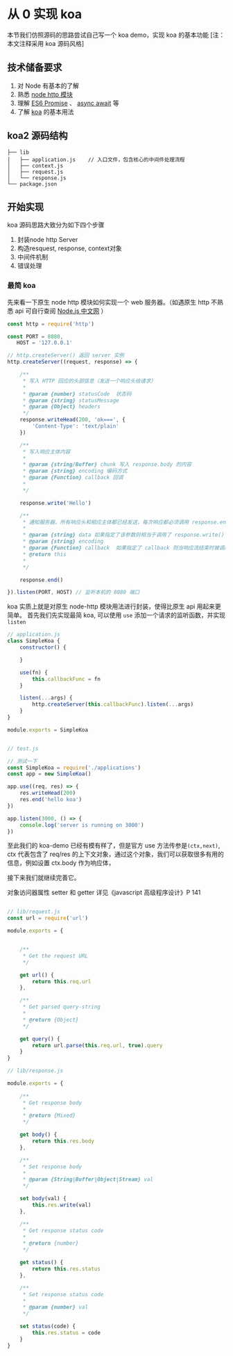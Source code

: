 # 从 0 实现 koa 

本节我们仿照源码的思路尝试自己写一个 koa demo，实现 koa 的基本功能 [注：本文注释采用 koa 源码风格]

## 技术储备要求

1. 对 Node 有基本的了解
2. 熟悉 [node http 模块](https://javascript.ruanyifeng.com/nodejs/http.html)
3. 理解 [ES6 Promise](http://es6.ruanyifeng.com/#docs/promise) 、 [async await](https://tutorialzine.com/2017/07/javascript-async-await-explained) 等
4. 了解 [koa](http://www.ruanyifeng.com/blog/2017/08/koa.html) 的基本用法

## koa2 源码结构

```
├── lib
│   ├── application.js    // 入口文件，包含核心的中间件处理流程 
│   ├── context.js       
│   ├── request.js
│   └── response.js
└── package.json
```

## 开始实现

koa 源码思路大致分为如下四个步骤

1. 封装node http Server
2. 构造resquest, response, context对象
3. 中间件机制
4. 错误处理

### 最简 koa

先来看一下原生 node http 模块如何实现一个 web 服务器。（如遇原生 http 不熟悉 api 可自行查阅 [Node.js 中文网](http://nodejs.cn/api/http.html) ）

```js
const http = require('http')

const PORT = 8080,
   HOST = '127.0.0.1'

// http.createServer() 返回 server 实例
http.createServer((request, response) => {

    /**
     * 写入 HTTP 回应的头部信息（发送一个响应头给请求）
     * 
     * @param {number} statusCode  状态码
     * @param {string} statusMessage  
     * @param {Object} headers 
     */
    response.writeHead(200, 'ok===', {
        'Content-Type': 'text/plain'
    })

    /**
     * 写入响应主体内容
     * 
     * @param {string/Buffer} chunk 写入 response.body 的内容
     * @param {string} encoding 编码方式
     * @param {Function} callback 回调
     * 
     */

    response.write('Hello')

    /**
     * 通知服务器，所有响应头和相应主体都已经发送，每次响应都必须调用 response.end()
     * 
     * @param {string} data 如果指定了该参数则相当于调用了 response.write() 之后再调用 response.end(callback)
     * @param {string} encoding
     * @param {Function} callback  如果指定了 callback 则当响应流结束时被调用
     * @return this
     * 
     */

    response.end()

}).listen(PORT, HOST) // 监听本机的 8080 端口

```

koa 实质上就是对原生 node-http 模块用法进行封装，使得比原生 api 用起来更简单。
首先我们先实现最简 koa, 可以使用 `use` 添加一个请求的监听函数，并实现 `listen` 

```js
// application.js
class SimpleKoa {
    constructor() {

    }

    use(fn) {
        this.callbackFunc = fn
    }

    listen(...args) {
        http.createServer(this.callbackFunc).listen(...args)
    }
}

module.exports = SimpleKoa


// test.js

// 测试一下
const SimpleKoa = require('./applications')
const app = new SimpleKoa()

app.use((req, res) => {
    res.writeHead(200)
    res.end('hello koa')
})

app.listen(3000, () => {
    console.log('server is running on 3000')
})

```

至此我们的 koa-demo 已经有模有样了，但是官方 use 方法传参是`(ctx,next)`, ctx 代表包含了 req/res 的上下文对象，通过这个对象，我们可以获取很多有用的信息，例如设置 ctx.body 作为响应体，

接下来我们就继续完善它。

对象访问器属性 setter 和 getter 详见《javascript 高级程序设计》P 141

```js

// lib/request.js
const url = require('url')

module.exports = {


    /**
     * Get the request URL 
     */

    get url() {
        return this.req.url
    },

    /**
     * Get parsed query-string
     * 
     * @return {Object}
     */

    get query() {
        return url.parse(this.req.url, true).query
    }
}
```

```js
// lib/response.js

module.exports = {
    
    /**
     * Get response body
     * 
     * @return {Mixed}
     */

    get body() {
        return this.res.body
    },

    /**
     * Set response body
     * 
     * @param {String|Buffer|Object|Stream} val
     */

    set body(val) {
        this.res.write(val)
    },

    /**
     * Get response status code 
     * 
     * @return {number}
     */

    get status() {
        return this.res.status
    },

    /**
     * Set response status code
     * 
     * @param {number} val
     */

    set status(code) {
        this.res.status = code
    }
}
```